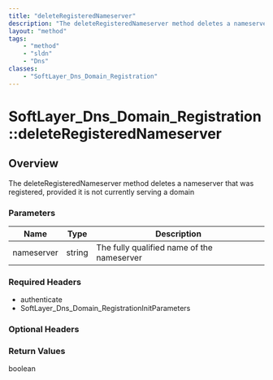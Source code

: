 ```yaml
---
title: "deleteRegisteredNameserver"
description: "The deleteRegisteredNameserver method deletes a nameserver that was registered, provided it is not currently serving a d... "
layout: "method"
tags:
    - "method"
    - "sldn"
    - "Dns"
classes:
    - "SoftLayer_Dns_Domain_Registration"
---
```

# SoftLayer_Dns_Domain_Registration::deleteRegisteredNameserver
## Overview 
The deleteRegisteredNameserver method deletes a nameserver that was registered, provided it is not currently serving a domain 

### Parameters 
|Name | Type | Description |
| --- | --- | --- |
|nameserver| string| The fully qualified name of the nameserver|


### Required Headers
* authenticate
* SoftLayer_Dns_Domain_RegistrationInitParameters

### Optional Headers

### Return Values
boolean

